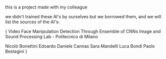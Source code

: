 this is a project made with my colleague 

we didn't trained these AI's by ourselves but we borrowed them, and we will list the sources of the AI's:

{
Video Face Manipulation Detection Through Ensemble of CNNs
Image and Sound Processing Lab - Politecnico di Milano

Nicolò Bonettini
Edoardo Daniele Cannas
Sara Mandelli
Luca Bondi
Paolo Bestagini
}
